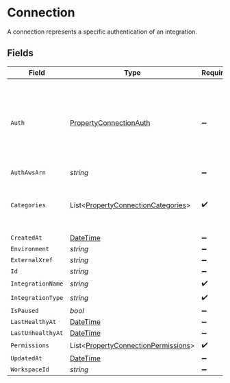 # Connection

A connection represents a specific authentication of an integration.


## Fields

| Field                                                                                               | Type                                                                                                | Required                                                                                            | Description                                                                                         |
| --------------------------------------------------------------------------------------------------- | --------------------------------------------------------------------------------------------------- | --------------------------------------------------------------------------------------------------- | --------------------------------------------------------------------------------------------------- |
| `Auth`                                                                                              | [PropertyConnectionAuth](../../Models/Components/PropertyConnectionAuth.md)                         | :heavy_minus_sign:                                                                                  | An authentication object that represents a specific authorized user's connection to an integration. |
| `AuthAwsArn`                                                                                        | *string*                                                                                            | :heavy_minus_sign:                                                                                  | N/A                                                                                                 |
| `Categories`                                                                                        | List<[PropertyConnectionCategories](../../Models/Components/PropertyConnectionCategories.md)>       | :heavy_check_mark:                                                                                  | The Integration categories that this connection supports                                            |
| `CreatedAt`                                                                                         | [DateTime](https://learn.microsoft.com/en-us/dotnet/api/system.datetime?view=net-5.0)               | :heavy_minus_sign:                                                                                  | N/A                                                                                                 |
| `Environment`                                                                                       | *string*                                                                                            | :heavy_minus_sign:                                                                                  | N/A                                                                                                 |
| `ExternalXref`                                                                                      | *string*                                                                                            | :heavy_minus_sign:                                                                                  | N/A                                                                                                 |
| `Id`                                                                                                | *string*                                                                                            | :heavy_minus_sign:                                                                                  | N/A                                                                                                 |
| `IntegrationName`                                                                                   | *string*                                                                                            | :heavy_check_mark:                                                                                  | N/A                                                                                                 |
| `IntegrationType`                                                                                   | *string*                                                                                            | :heavy_check_mark:                                                                                  | N/A                                                                                                 |
| `IsPaused`                                                                                          | *bool*                                                                                              | :heavy_minus_sign:                                                                                  | N/A                                                                                                 |
| `LastHealthyAt`                                                                                     | [DateTime](https://learn.microsoft.com/en-us/dotnet/api/system.datetime?view=net-5.0)               | :heavy_minus_sign:                                                                                  | N/A                                                                                                 |
| `LastUnhealthyAt`                                                                                   | [DateTime](https://learn.microsoft.com/en-us/dotnet/api/system.datetime?view=net-5.0)               | :heavy_minus_sign:                                                                                  | N/A                                                                                                 |
| `Permissions`                                                                                       | List<[PropertyConnectionPermissions](../../Models/Components/PropertyConnectionPermissions.md)>     | :heavy_check_mark:                                                                                  | N/A                                                                                                 |
| `UpdatedAt`                                                                                         | [DateTime](https://learn.microsoft.com/en-us/dotnet/api/system.datetime?view=net-5.0)               | :heavy_minus_sign:                                                                                  | N/A                                                                                                 |
| `WorkspaceId`                                                                                       | *string*                                                                                            | :heavy_minus_sign:                                                                                  | N/A                                                                                                 |